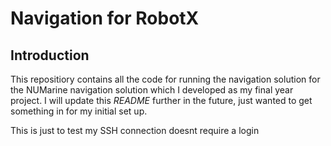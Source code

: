 # Navigation for RobotX
## Introduction

This repositiory contains all the code for running the navigation solution for the NUMarine navigation solution which I developed as my final year project. I will update this *README* further in the future, just wanted to get something in for my initial set up.

This is just to test my SSH connection doesnt require a login


